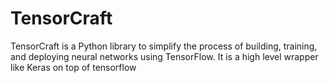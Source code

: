 # TensorCraft
TensorCraft is a Python library to simplify the process of building, training, and deploying neural networks using TensorFlow. It is a high level wrapper like Keras on top of tensorflow
